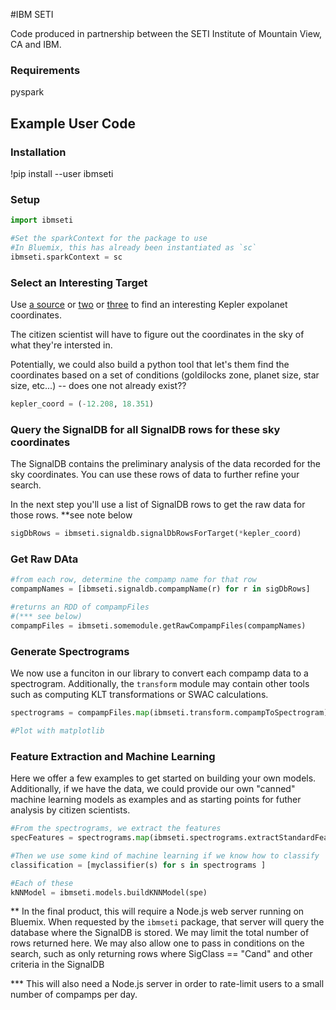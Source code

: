 #IBM SETI

Code produced in partnership between the SETI Institute of Mountain View, CA and IBM. 


### Requirements
  pyspark


## Example User Code

### Installation

  !pip install --user ibmseti

### Setup

  ```python
  import ibmseti

  #Set the sparkContext for the package to use
  #In Bluemix, this has already been instantiated as `sc`
  ibmseti.sparkContext = sc

  ```

### Select an Interesting Target

Use [a source](https://archive.stsci.edu/kepler/koi/search.php) or
[two](http://phl.upr.edu/projects/habitable-exoplanets-catalog) or 
[three](http://goldilocks.info/) to find an interesting Kepler expolanet coordinates.

The citizen scientist will have to figure out the coordinates in the sky
of what they're intersted in. 

Potentially, we could also  build a python tool that let's them find the 
coordinates based on a set of conditions (goldilocks zone, planet size, 
star size, etc...) -- does one not already exist??

  ```python
  kepler_coord = (-12.208, 18.351)
  ```

### Query the SignalDB for all SignalDB rows for these sky coordinates

The SignalDB contains the preliminary analysis of the data recorded for the sky coordinates.
You can use these rows of data to further refine your search. 

In the next step you'll use a list of SignalDB rows to get the raw data for those rows.
**see note below

  ```python
  sigDbRows = ibmseti.signaldb.signalDbRowsForTarget(*kepler_coord)
  ```

### Get Raw DAta

  ```python
  #from each row, determine the compamp name for that row
  compampNames = [ibmseti.signaldb.compampName(r) for r in sigDbRows]

  #returns an RDD of compampFiles
  #(*** see below)
  compampFiles = ibmseti.somemodule.getRawCompampFiles(compampNames)
  ```

### Generate Spectrograms

We now use a funciton in our library to convert each compamp data to 
a spectrogram. Additionally, the `transform` module may contain
other tools such as computing KLT transformations or SWAC calculations.

  ```python
  spectrograms = compampFiles.map(ibmseti.transform.compampToSpectrogram)

  #Plot with matplotlib

  ```

### Feature Extraction and Machine Learning

Here we offer a few examples to get started on building your own models. Additionally,
if we have the data, we could provide our own "canned" machine learning models as
examples and as starting points for futher analysis by citizen scientists. 

  ```python
  #From the spectrograms, we extract the features
  specFeatures = spectrograms.map(ibmseti.spectrograms.extractStandardFeatures)

  #Then we use some kind of machine learning if we know how to classify 
  classification = [myclassifier(s) for s in spectrograms ]

  #Each of these
  kNNModel = ibmseti.models.buildKNNModel(spe)
  ```

** In the final product, this will require a Node.js web server running on Bluemix. 
When requested by the `ibmseti` package, that server will query the database where
the SignalDB is stored.  We may limit the total number of rows returned here. 
We may also allow one to pass in conditions on the search, such as only returning 
rows where SigClass == "Cand" and other criteria in the SignalDB

*** This will also need a Node.js server in order to rate-limit users to a small 
number of compamps per day. 